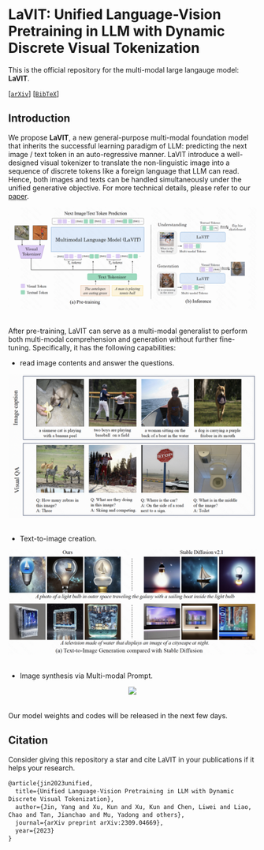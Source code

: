 # LaVIT: Unified Language-Vision Pretraining in LLM with Dynamic Discrete Visual Tokenization
This is the official repository for the multi-modal large langauge model: **LaVIT**.

[[`arXiv`](https://arxiv.org/abs/2309.04669)] [[`BibTeX`](#Citing)]

## Introduction
We propose **LaVIT**, a new general-purpose multi-modal foundation model that inherits the successful learning paradigm of LLM: predicting the next image / text token in an auto-regressive manner. LaVIT introduce a well-designed visual tokenizer to translate the non-linguistic image into a sequence of discrete tokens like a foreign language that LLM can read. Hence, both images and texts can be handled simultaneously under the unified generative objective. For more technical details, please refer to our [paper](https://arxiv.org/abs/2309.04669).

<div align="center">
  <img src="assets/pipeline.png"/>
</div><br/>


After pre-training, LaVIT can serve as a multi-modal generalist to perform both multi-modal comprehension and generation without further fine-tuning. Specifically, it has the following capabilities:

* read image contents and answer the questions.

<div align="center">
  <img src="assets/understanding.png"/>
</div><br/>

* Text-to-image creation.

<div align="center">
  <img src="assets/text2image.png"/>
</div><br/>

* Image synthesis via Multi-modal Prompt.

<div align="center">
  <img src="assets/multi_modal.png"/>
</div><br/>

Our model weights and codes will be released in the next few days.

## <a name="Citing"></a>Citation
Consider giving this repository a star and cite LaVIT in your publications if it helps your research.

```
@article{jin2023unified,
  title={Unified Language-Vision Pretraining in LLM with Dynamic Discrete Visual Tokenization},
  author={Jin, Yang and Xu, Kun and Xu, Kun and Chen, Liwei and Liao, Chao and Tan, Jianchao and Mu, Yadong and others},
  journal={arXiv preprint arXiv:2309.04669},
  year={2023}
}
